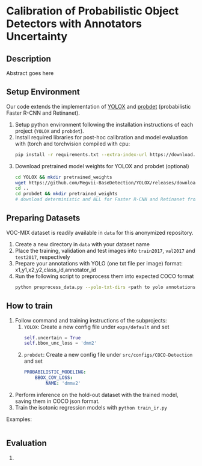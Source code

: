 # Calibration of Probabilistic Object Detectors with Annotators Uncertainty

## Description
Abstract goes here

## Setup Environment
Our code extends the implementation of [YOLOX](https://github.com/Megvii-BaseDetection/YOLOX) and [probdet](https://github.com/asharakeh/probdet) (probabilistic Faster R-CNN and Retinanet).
1. Setup python environment following the installation instructions of each project (`YOLOX` and `probdet`).
2. Install required libraries for post-hoc calibration and model evaluation with (torch and torchvision compiled with cpu:
    ```bash
    pip install -r requirements.txt --extra-index-url https://download.pytorch.org/whl/cpu
    ```
3. Download pretrained model weights for YOLOX and probdet (optional)
    ```bash
    cd YOLOX && mkdir pretrained_weights
    wget https://github.com/Megvii-BaseDetection/YOLOX/releases/download/0.1.1rc0/yolox_l.pth -P pretrained_weights
    cd ..
    cd probdet && mkdir pretrained_weights
    # download deterministic and NLL for Faster R-CNN and Retinanet from gdrive
    ```
   
## Preparing Datasets
VOC-MIX dataset is readily available in `data` for this anonymized repository.
1. Create a new directory in `data` with your dataset name
2. Place the training, validation and test images into `train2017`, `val2017` and `test2017`, respectively
3. Prepare your annotations with YOLO (one txt file per image) format: x1,y1,x2,y2,class_id,annotator_id
4. Run the following script to preprocess them into expected COCO format
    ```bash
    python preprocess_data.py --yolo-txt-dirs <path to yolo annotations> --output-json data/<dataset name>/annotations/instances_{train/val/test}2017.json
    ```

## How to train
1. Follow command and training instructions of the subprojects:
   1. `YOLOX`: Create a new config file under `exps/default` and set 
      ```python
      self.uncertain = True
      self.bbox_unc_loss = 'dmm2' 
      ```
   2. `probdet`: Create a new config file under `src/configs/COCO-Detection` and set
      ```yaml
      PROBABILISTIC_MODELING:
          BBOX_COV_LOSS:
              NAME: 'dmmv2'
      ```
2. Perform inference on the hold-out dataset with the trained model, saving them in COCO json format.
3. Train the isotonic regression models with `python train_ir.py`

Examples:
```bash
```

## Evaluation
1. 